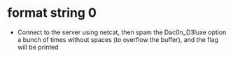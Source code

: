 # format string 0
- Connect to the server using netcat, then spam the Dac0n_D3luxe option a bunch of times without spaces (to overflow the buffer), and the flag will be printed